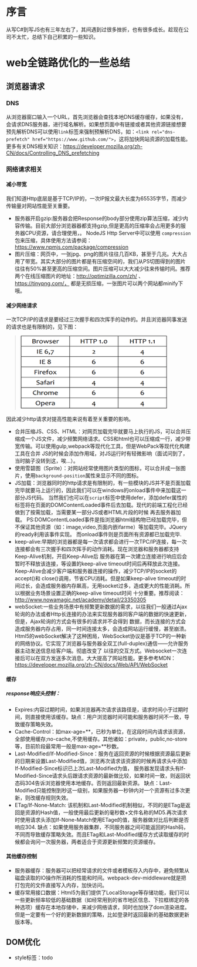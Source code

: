 # 序言
从写C#到写JS也有三年左右了，其间遇到过很多挫折，也有很多成长。趁现在公司不太忙，总结下自己积累的一些知识。
# web全链路优化的一些总结
## 浏览器请求
### DNS
   从浏览器窗口输入一个URL，首先浏览器会查找本地DNS缓存缓存，如果没有，会请求DNS服务器，进行域名解析。如果想页面中有链接或者其他资源链接想要预先解析DNS可以使用`link`标签来强制预解析DNS，如：```<link rel="dns-prefetch" href="https://www.github.com/">```，这将加快网站资源的加载性能。更多有关DNS相关知识：https://developer.mozilla.org/zh-CN/docs/Controlling_DNS_prefetching
### 网络请求相关
#### 减小带宽
   我们知道Http底层是基于TCP/IP的，一次IP报文最大长度为65535字节，而减少传输量对网站性能至关重要。
* 服务器开启gzip:服务器会把Response的body部分使用zip算法压缩，减少内容传输。目前大部分浏览器器都支持gzip,但是更高的压缩率会占用更多的服务器CPU资源，请合理使用，。
NodeJS Http Server中可以使用 `compression`包来压缩，具体使用方法请参阅：https://www.npmjs.com/package/compression
* 图片压缩：网页中，一张jpg、png的图片往往几百KB，甚至于几兆。大大占用了带宽。其实大部分的图片都是有压缩空间的，我们从PS切图得到的图片
往往有50%甚至更高的压缩空间。图片压缩可以大大减少往来传输时间。推荐两个在线压缩图片的地址：http://optimizilla.com/zh/ 、 https://tinypng.com/，
都是无损压缩，一张图片可以两个网站都minify下哦。

#### 减少网络请求
一次TCP/IP的请求是要经过三次握手和四次挥手的动作的。并且浏览器同事发送的请求也是有限制的，见下图：
> <img src="./assets/BrowserConCount.png" alt="浏览器最大连接数" width=400 height=200>
>

  因此减少http请求对提高性能来说有着至关重要的影响。
  
* 合并压缩JS、CSS、HTML：对网页加载完毕就要马上执行的JS，可以合并压缩成一个JS文件，减少频繁网络请求。CSS和html也可以压缩成一行，减少带宽传输。可以使用gulp,webpack等现代化工具，但是WebPack等现代化构建工具在合并
JS的时候会添加作用域，对JS运行时有轻微影响（面试问到了，当时脑子没转到这，唉...）。 
* 使用雪碧图（Sprite）：对网站经常使用图片类型的图标，可以合并成一张图片，使用`background-position`属性来显示不同的图标。
* JS加载：浏览器同时的http请求是有限制的，有一些模块的JS并不是页面加载完毕就要马上运行的，因此我们可以在windows的onload事件中来加载这一部分JS代码。
当然我们也可以在`script`标签中使用defer，添加defer属性的标签将在页面的DOMContentLoaded事件后去加载。现代的前端工程化已经做到了按需加载，当需要某一部分JS或者HTML片段的时候
再去服务器加载。
PS:DOMContentLoaded事件是指浏览器html结构物已经加载完毕，但不保证其他资源（如：image,video,页面内嵌ifarme）等加载完毕。JQuery的ready利用该事件实现。
而onload事件则是页面所有资源都已加载完毕.
* keep-alive:早期的浏览器都是每一次请求都会进行一次TPC/IP连接，每一次连接都会有三次握手和四次挥手的动作消耗。现在浏览器和服务器都支持Keep-Alive机制，开启Keep-Alive后
服务器在第一次建立连接进行响应后会暂时不释放该连接，等设置的keep-alive timeout时间后再释放此次连接。Keep-Alive会减少客户端和服务器连接的操作，减少TCP/IP的socket的accept()和
close()调用，节省CPU消耗。但是如果keep-alive timeout的时间过长，会造成服务器内存飙高，无用socket过多，造成更大的性能消耗。所以根据业务场景设置正确的keep-alive timeout时间
十分重要。推荐阅读：http://www.nowamagic.net/academy/detail/23350305
* webSocket:一些业务场景中有频繁更新数据的需求，以往我们一般通过Ajax轮询的办法或者Http长连接的办法来实现服务器同客户端的数据的快速更新，但是，Ajax轮询的方式会有很多的请求并不会得到
数据，而长连接的方式会造成服务器内存占用，同一时间连接太多，会造成网站运行缓慢，甚至崩溃。
    Html5的webSocket解决了这种困局，WebSocket协议是基于TCP的一种新的网络协议。它实现了浏览器与服务器全双工(full-duplex)通信——允许服务器主动发送信息给客户端。彻底改变了
 以往的交互方式。Websocket一次连接后可以在双方发送多次消息。大大提高了网站性能。更多参考MDN：https://developer.mozilla.org/zh-CN/docs/Web/API/WebSocket
    

    

#### 缓存

##### response响应头控制：
* Expires:内容过期时间，如果浏览器再次请求该路径是，请求时间小于过期时间，则直接使用该缓存。缺点：用户浏览器时间可能和服务器时间不一致，导致缓存策略失效。
* Cache-Control：如max-age=**，已秒为单位，在这段时间内请求该资源，全部使用缓存;no-cache,不使用缓存。其他诸如：private，public,no-store等，目前阶段最常用一般是max-age=**秒数。
* Last-Modified/If-Modified-Since：服务在返回资源的时候根据资源最后更新的日期来设置Last-Modified值，浏览再次请求该资源的时候再请求头中添加If-Modified-Since标识已上次Last-Modified为值，
  服务器发现请求头有If-Modified-Since请求头后跟请求资源的最新做比较，如果时间一致，则返回状态码304告诉浏览器使用本地缓存。否则返回最新资源。
  缺点：Last-Modified只能控制到秒这一级别，如果服务器一秒钟内对一个资源有过多次更新，则改缓存规则失效。
* ETag/If-None-Match: 该机制和Last-Modified机制相似，不同的是ETag是返回是资源的Hash值，一般使用最后更新的毫秒数+文件名称的MD5.再次请求时使用请求头添加If-None-Match使用ETage的值，服务器做对比后判断是否响应304.
  缺点：如果使用服务器集群，不同服务器之间可能返回的Hash码，不同而导致缓存策略失效。而且ETag和Last-Modified缓存方式读取缓存的时候都会询问一次服务器，两者适合于资源更新频繁的资源缓存。
#### 其他缓存控制
* 服务器缓存：服务器可以把经常请求的文件或者模板存入内存中，避免频繁从磁盘读取的IO操作所消耗的性能和时间。webpack-dev-middleware就是把打包完的文件直接写入内存，加快访问。
* 缓存常用接口数据：Html5为我们提供了LocalStorage等存储功能，我们可以一些更新频率较低的基础数据（如经常用到的省市地区信息、下拉框绑定的各种选项）缓存在本地存储中，来减少网络请求，同时也加快了dom渲染进度。
但是一定要有一个好的更新数据的策略，比如登录时返回最新的基础数据更新版本等。


## DOM优化
* style标签：todo


 